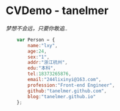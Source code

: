# CVDemo - tanelmer
*梦想不会远，只要你敢追..*
```javascript
	var Person = {
		name:"lxy",
		age:24,
		sex:"1",
		addr:"浙江杭州",
		edu:"本科",
		tel:18373265876,
		email:"244lixinyi@163.com",
		profession:"Front-end Engineer",
    	github:"tanelmer.github.com",
    	blog:"tanelmer.github.io"
	};
```
